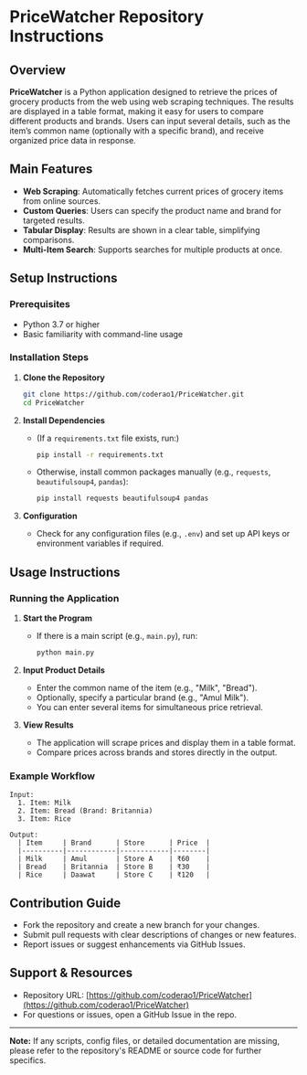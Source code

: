 # PriceWatcher Repository Instructions

## Overview

**PriceWatcher** is a Python application designed to retrieve the prices of grocery products from the web using web scraping techniques. The results are displayed in a table format, making it easy for users to compare different products and brands. Users can input several details, such as the item’s common name (optionally with a specific brand), and receive organized price data in response.

## Main Features

- **Web Scraping**: Automatically fetches current prices of grocery items from online sources.
- **Custom Queries**: Users can specify the product name and brand for targeted results.
- **Tabular Display**: Results are shown in a clear table, simplifying comparisons.
- **Multi-Item Search**: Supports searches for multiple products at once.

## Setup Instructions

### Prerequisites

- Python 3.7 or higher
- Basic familiarity with command-line usage

### Installation Steps

1. **Clone the Repository**
   ```bash
   git clone https://github.com/coderao1/PriceWatcher.git
   cd PriceWatcher
   ```

2. **Install Dependencies**
   - (If a `requirements.txt` file exists, run:)
     ```bash
     pip install -r requirements.txt
     ```
   - Otherwise, install common packages manually (e.g., `requests`, `beautifulsoup4`, `pandas`):
     ```bash
     pip install requests beautifulsoup4 pandas
     ```

3. **Configuration**
   - Check for any configuration files (e.g., `.env`) and set up API keys or environment variables if required.

## Usage Instructions

### Running the Application

1. **Start the Program**
   - If there is a main script (e.g., `main.py`), run:
     ```bash
     python main.py
     ```

2. **Input Product Details**
   - Enter the common name of the item (e.g., "Milk", "Bread").
   - Optionally, specify a particular brand (e.g., "Amul Milk").
   - You can enter several items for simultaneous price retrieval.

3. **View Results**
   - The application will scrape prices and display them in a table format.
   - Compare prices across brands and stores directly in the output.

### Example Workflow

```text
Input: 
  1. Item: Milk
  2. Item: Bread (Brand: Britannia)
  3. Item: Rice

Output:
  | Item     | Brand      | Store      | Price  |
  |----------|------------|------------|--------|
  | Milk     | Amul       | Store A    | ₹60    |
  | Bread    | Britannia  | Store B    | ₹30    |
  | Rice     | Daawat     | Store C    | ₹120   |
```

## Contribution Guide

- Fork the repository and create a new branch for your changes.
- Submit pull requests with clear descriptions of changes or new features.
- Report issues or suggest enhancements via GitHub Issues.

## Support & Resources

- Repository URL: [https://github.com/coderao1/PriceWatcher](https://github.com/coderao1/PriceWatcher)
- For questions or issues, open a GitHub Issue in the repo.

---

**Note:** If any scripts, config files, or detailed documentation are missing, please refer to the repository's README or source code for further specifics.